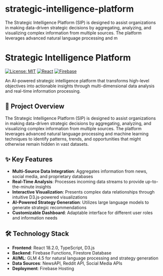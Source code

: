# strategic-intelligence-platform
The Strategic Intelligence Platform (SIP) is designed to assist organizations in making data-driven strategic decisions by aggregating, analyzing, and visualizing complex information from multiple sources. The platform leverages advanced natural language processing and m
# Strategic Intelligence Platform

[![License: MIT](https://img.shields.io/badge/License-MIT-yellow.svg)](https://opensource.org/licenses/MIT)
[![React](https://img.shields.io/badge/React-18.2.0-61DAFB.svg?logo=react&logoColor=white)](https://reactjs.org/)
[![Firebase](https://img.shields.io/badge/Firebase-9.15.0-FFCA28.svg?logo=firebase&logoColor=white)](https://firebase.google.com/)

An AI-powered strategic intelligence platform that transforms high-level objectives into actionable insights through multi-dimensional data analysis and real-time information processing.

## 🎯 Project Overview

The Strategic Intelligence Platform (SIP) is designed to assist organizations in making data-driven strategic decisions by aggregating, analyzing, and visualizing complex information from multiple sources. The platform leverages advanced natural language processing and machine learning techniques to identify patterns, trends, and opportunities that might otherwise remain hidden in vast datasets.

## ✨ Key Features

- **Multi-Source Data Integration**: Aggregates information from news, social media, and proprietary databases
- **Real-Time Analysis**: Processes incoming data streams to provide up-to-the-minute insights
- **Interactive Visualization**: Presents complex data relationships through intuitive D3.js-powered visualizations
- **AI-Powered Strategy Generation**: Utilizes large language models to generate strategic recommendations
- **Customizable Dashboard**: Adaptable interface for different user roles and information needs

## 🛠️ Technology Stack

- **Frontend**: React 18.2.0, TypeScript, D3.js
- **Backend**: Firebase Functions, Firestore Database
- **AI/ML**: GLM 4.5 for natural language processing and strategy generation
- **Data Sources**: NewsAPI, Reddit API, Social Media APIs
- **Deployment**: Firebase Hosting
